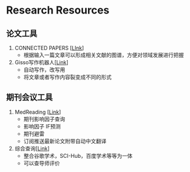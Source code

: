 # Research Resources



## 论文工具

1. CONNECTED PAPERS [[LInk](https://www.connectedpapers.com/)]
   - 根据输入一篇文章可以形成相关文献的图谱，方便对领域发展进行把握
2. Gisso写作机器人[[Link](https://www.giiso.com/#/)]
   - 自动写作，改写用
   - 将文章或者写作内容裂变成不同的形式



## 期刊会议工具

1. MedReading [[Link](https://www.medreading.cn/)]
   - 期刊影响因子查询
   - 影响因子 IF预测
   - 期刊避雷
   - 订阅推送最新论文附带自动中文翻译
2. 综合查询[[Link](http://459.org/)]
   - 整合谷歌学术，SCI-Hub，百度学术等等为一体
   - 可以查导师评价